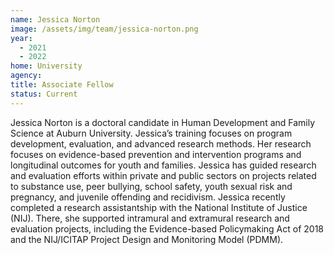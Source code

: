 ```yaml
---
name: Jessica Norton
image: /assets/img/team/jessica-norton.png
year:
  - 2021
  - 2022
home: University
agency:
title: Associate Fellow
status: Current
---
```

Jessica Norton is a doctoral candidate in Human Development and Family Science at Auburn University. Jessica’s training focuses on program development, evaluation, and advanced research methods. Her research focuses on evidence-based prevention and intervention programs and longitudinal outcomes for youth and families. Jessica has guided research and evaluation efforts within private and public sectors on projects related to substance use, peer bullying, school safety, youth sexual risk and pregnancy, and juvenile offending and recidivism. Jessica recently completed a research assistantship with the National Institute of Justice (NIJ). There, she supported intramural and extramural research and evaluation projects, including the Evidence-based Policymaking Act of 2018 and the NIJ/ICITAP Project Design and Monitoring Model (PDMM).
